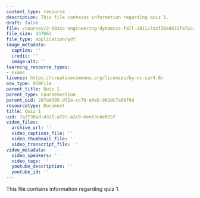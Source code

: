 ```yaml
---
content_type: resource
description: This file contains information regarding quiz 1.
draft: false
file: /courses/2-003sc-engineering-dynamics-fall-2011/7a2f30ad432fa72ca2c96ee63c4e0257_MIT2_003SCF11_Quiz1.pdf
file_size: 437663
file_type: application/pdf
image_metadata:
  caption: ''
  credit: ''
  image-alt: ''
learning_resource_types:
- Exams
license: https://creativecommons.org/licenses/by-nc-sa/4.0/
ocw_type: OCWFile
parent_title: Quiz 1
parent_type: CourseSection
parent_uid: 287a0995-df2a-cc70-e6eb-9b2dc7a86f9d
resourcetype: Document
title: Quiz 1
uid: 7a2f30ad-432f-a72c-a2c9-6ee63c4e0257
video_files:
  archive_url: ''
  video_captions_file: ''
  video_thumbnail_file: ''
  video_transcript_file: ''
video_metadata:
  video_speakers: ''
  video_tags: ''
  youtube_description: ''
  youtube_id: ''
---
```

This file contains information regarding quiz 1.